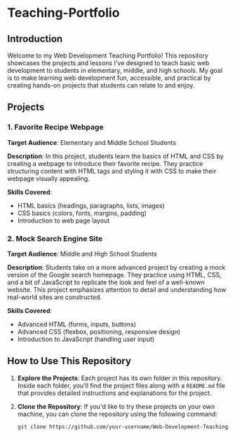 # Teaching-Portfolio

## Introduction

Welcome to my Web Development Teaching Portfolio! This repository showcases the projects and lessons I've designed to teach basic web development to students in elementary, middle, and high schools. My goal is to make learning web development fun, accessible, and practical by creating hands-on projects that students can relate to and enjoy.

## Projects

### 1. Favorite Recipe Webpage

**Target Audience**: Elementary and Middle School Students

**Description**: 
In this project, students learn the basics of HTML and CSS by creating a webpage to introduce their favorite recipe. They practice structuring content with HTML tags and styling it with CSS to make their webpage visually appealing.

**Skills Covered**:
- HTML basics (headings, paragraphs, lists, images)
- CSS basics (colors, fonts, margins, padding)
- Introduction to web page layout

### 2. Mock Search Engine Site

**Target Audience**: Middle and High School Students

**Description**: 
Students take on a more advanced project by creating a mock version of the Google search homepage. They practice using HTML, CSS, and a bit of JavaScript to replicate the look and feel of a well-known website. This project emphasizes attention to detail and understanding how real-world sites are constructed.

**Skills Covered**:
- Advanced HTML (forms, inputs, buttons)
- Advanced CSS (flexbox, positioning, responsive design)
- Introduction to JavaScript (handling user input)

## How to Use This Repository

1. **Explore the Projects**:
   Each project has its own folder in this repository. Inside each folder, you'll find the project files along with a `README.md` file that provides detailed instructions and explanations for the project.

2. **Clone the Repository**:
   If you'd like to try these projects on your own machine, you can clone the repository using the following command:
   ```bash
   git clone https://github.com/your-username/Web-Development-Teaching-Portfolio.git

